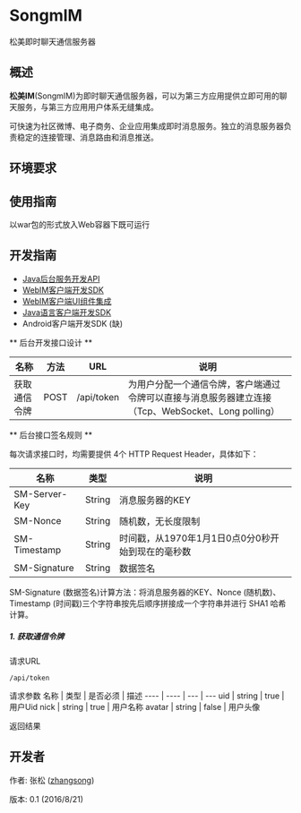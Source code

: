 # SongmIM
松美即时聊天通信服务器

## 概述

**松美IM**(SongmIM)为即时聊天通信服务器，可以为第三方应用提供立即可用的聊天服务，与第三方应用用户体系无缝集成。

可快速为社区微博、电子商务、企业应用集成即时消息服务。独立的消息服务器负责稳定的连接管理、消息路由和消息推送。

## 环境要求



## 使用指南

以war包的形式放入Web容器下既可运行

## 开发指南

+ [Java后台服务开发API](https://github.com/songzigw/songm.im.backstage.java)
+ [WebIM客户端开发SDK](https://github.com/songzigw/songm.webim)
+ [WebIM客户端UI组件集成](https://github.com/songzigw/songm.webim.ui)
+ [Java语言客户端开发SDK](https://github.com/songzigw/songm.im.java)
+ Android客户端开发SDK (缺)

** 后台开发接口设计 **

名称  | 方法  | URL | 说明
---- | ---- | --- | ---
获取通信令牌 | POST | /api/token | 为用户分配一个通信令牌，客户端通过令牌可以直接与消息服务器建立连接（Tcp、WebSocket、Long polling）

** 后台接口签名规则 **

每次请求接口时，均需要提供 4个 HTTP Request Header，具体如下：

名称  | 类型 | 说明
---  | --- | ---
SM-Server-Key  |  String | 消息服务器的KEY
SM-Nonce | String | 随机数，无长度限制
SM-Timestamp  |  String | 时间戳，从1970年1月1日0点0分0秒开始到现在的毫秒数
SM-Signature  |  String | 数据签名

SM-Signature (数据签名)计算方法：将消息服务器的KEY、Nonce (随机数)、Timestamp (时间戳)三个字符串按先后顺序拼接成一个字符串并进行 SHA1 哈希计算。

##### 1. 获取通信令牌

请求URL
```
/api/token
```

请求参数
名称 | 类型 | 是否必须 | 描述
---- | ---- | --- | ---
uid | string | true | 用户Uid
nick | string | true | 用户名称
avatar | string | false | 用户头像

返回结果


## 开发者

作者: 张松 ([zhangsong](mailto:songzigw@163.com)) 

版本: 0.1 (2016/8/21)

